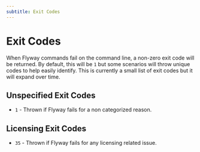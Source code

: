 ```yaml
---
subtitle: Exit Codes
---
```


# Exit Codes

When Flyway commands fail on the command line, a non-zero exit code will be returned. By default, this will be `1` but some
scenarios will throw unique codes to help easily identify. This is currently a small list of exit codes
but it will expand over time.

## Unspecified Exit Codes
* `1` - Thrown if Flyway fails for a non categorized reason.

## Licensing Exit Codes
* `35` - Thrown if Flyway fails for any licensing related issue.
